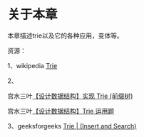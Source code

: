 # 关于本章

本章描述trie以及它的各种应用，变体等。

资源：

1、wikipedia [Trie](https://en.wikipedia.org/wiki/Trie) 

2、

宫水三叶[【设计数据结构】实现 Trie (前缀树)](https://mp.weixin.qq.com/s/DBTQyNYsEgmN0Vb5fbolUg)

宫水三叶[【设计数据结构】Trie 运用题](https://mp.weixin.qq.com/s/TPVBlNBLlUpQKXK_XkR-3Q)

3、geeksforgeeks [Trie | (Insert and Search)](https://www.geeksforgeeks.org/tag/trie/) 

